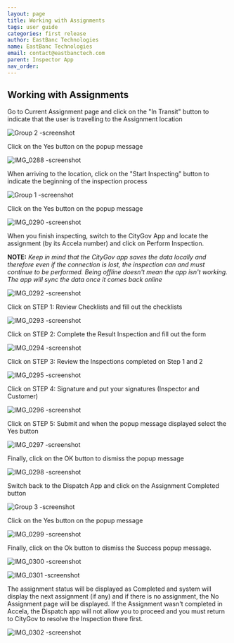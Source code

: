 ```yaml
---
layout: page
title: Working with Assignments
tags: user guide
categories: first release
author: EastBanc Technologies
name: EastBanc Technologies
email: contact@eastbanctech.com
parent: Inspector App
nav_order: 
---
```


<section id="working-with-assignments" markdown="1">

# Working with Assignments

Go to Current Assignment page and click on the "In Transit" button to indicate that the user is travelling to the Assignment location

![Group 2 -screenshot](https://user-images.githubusercontent.com/84864458/123641820-aa0c7c80-d7f0-11eb-991f-5f46e3958e37.png)

Click on the Yes button on the popup message

![IMG_0288 -screenshot](https://user-images.githubusercontent.com/84864458/123641871-b85a9880-d7f0-11eb-914e-94bec05cfbbf.png)

When arriving to the location, click on the "Start Inspecting" button to indicate the beginning of the inspection process

![Group 1 -screenshot](https://user-images.githubusercontent.com/84864458/123641931-c4def100-d7f0-11eb-8940-c0e93a15f317.png)

Click on the Yes button on the popup message

![IMG_0290 -screenshot](https://user-images.githubusercontent.com/84864458/123642032-d88a5780-d7f0-11eb-8c97-e97a5075b28f.png)

When you finish inspecting, switch to the CityGov App and locate the assignment (by its Accela number) and click on Perform Inspection.

 **NOTE:** _Keep in mind that the CityGov app saves the data locally and therefore even if the connection is lost, the inspection can and must continue to be performed. Being offline doesn't mean the app isn't working. The app will sync the data once it comes back online_

![IMG_0292 -screenshot](https://user-images.githubusercontent.com/84864458/123642222-0bcce680-d7f1-11eb-81ef-b8c0a715da7b.png)

Click on STEP 1: Review Checklists and fill out the checklists

![IMG_0293 -screenshot](https://user-images.githubusercontent.com/84864458/123642268-18513f00-d7f1-11eb-9a87-3f88e228e3b6.png)

Click on STEP 2: Complete the Result Inspection and fill out the form

![IMG_0294 -screenshot](https://user-images.githubusercontent.com/84864458/123642304-22733d80-d7f1-11eb-88f0-098f15ed45cf.png)

Click on STEP 3: Review the Inspections completed on Step 1 and 2

![IMG_0295 -screenshot](https://user-images.githubusercontent.com/84864458/123642336-2b640f00-d7f1-11eb-9112-4b6aa053ff47.png)

Click on STEP 4: Signature and put your signatures (Inspector and Customer)

![IMG_0296 -screenshot](https://user-images.githubusercontent.com/84864458/123642370-361ea400-d7f1-11eb-99c1-281fc078918a.png)

Click on STEP 5: Submit and when the popup message displayed select the Yes button

![IMG_0297 -screenshot](https://user-images.githubusercontent.com/84864458/123642530-65cdac00-d7f1-11eb-9cf6-3910d9a26b57.png)

Finally, click on the OK button to dismiss the popup message

![IMG_0298 -screenshot](https://user-images.githubusercontent.com/84864458/123642595-767e2200-d7f1-11eb-88f2-ddc8e2b93bdb.png)

Switch back to the Dispatch App and click on the Assignment Completed button

![Group 3 -screenshot](https://user-images.githubusercontent.com/84864458/123642649-8990f200-d7f1-11eb-8b3a-b736d48b5414.png)

Click on the Yes button on the popup message

![IMG_0299 -screenshot](https://user-images.githubusercontent.com/84864458/123642704-97df0e00-d7f1-11eb-8a9c-1bd5541ebafe.png)

Finally, click on the Ok button to dismiss the Success popup message.

![IMG_0300 -screenshot](https://user-images.githubusercontent.com/84864458/123642760-a7f6ed80-d7f1-11eb-9923-e189019dce57.png)

![IMG_0301 -screenshot](https://user-images.githubusercontent.com/84864458/123642840-bc3aea80-d7f1-11eb-953c-a8d9a5e0aa95.png)

The assignment status will be displayed as Completed and system will display the next assignment (if any) and if there is no assignment, the No Assignment page will be displayed. If the Assignment wasn't completed in Accela, the Dispatch app will not allow you to proceed and you must return to CityGov to resolve the Inspection there first.

![IMG_0302 -screenshot](https://user-images.githubusercontent.com/84864458/123642881-c9f07000-d7f1-11eb-85f8-fb231c46b88a.png)

</section>

